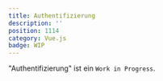 ```yaml
---
title: Authentifizierung
description: ''
position: 1114
category: Vue.js
badge: WIP
---
```


<alert type="info">"Authentifizierung" ist ein `Work in Progress`.</alert>
